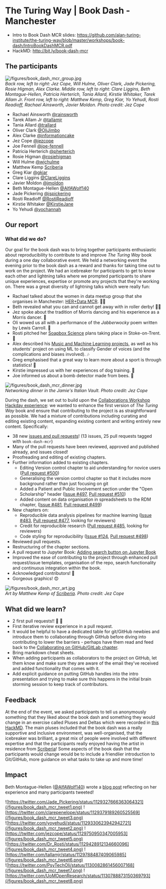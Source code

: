 # The Turing Way | Book Dash - Manchester


* Intro to Book Dash MCR slides: https://github.com/alan-turing-institute/the-turing-way/blob/master/workshops/book-dash/IntroBookDashMCR.pdf
* HackMD: http://bit.ly/book-dash-mcr

## The participants

![/figures/book_dash_mcr_group.jpg](/figures/book_dash_mcr_group.jpg)  
*Back row, left to right: Jez Cope, Will Hulme, Oliver Clark, Jade Pickering, Rosie Higman, Alex Clarke. Middle row, left to right: Clare Liggins, Beth Montague-Hellen, Patricia Herterich, Tania Allard, Kirstie Whitaker, Tarek Allam Jr. Front row, left to right: Matthew Kemp, Greg Kiar, Yo Yehudi, Rosti Readioff, Rachael Ainsworth, Javier Moldon. Photo credit: Jez Cope*

* Rachael Ainsworth [@rainsworth](https://github.com/rainsworth/)
* Tarek Allam Jr [@tallamjr](https://github.com/tallamjr)
* Tania Allard [@trallard](https://github.com/trallard)
* Oliver Clark [@OliJimbo](https://github.com/OliJimbo)
* Alex Clarke [@informationcake](https://github.com/informationcake/)
* Jez Cope [@jezcope](https://github.com/jezcope)
* Joe Fennell [@joe-fennell](https://github.com/joe-fennell)
* Patricia Herterich [@pherterich](https://github.com/pherterich)
* Rosie Higman [@rosiehigman](https://github.com/rosiehigman)
* Will Hulme [@wjchulme](https://github.com/wjchulme) 
* Matthew Kemp [Scriberia](http://www.scriberia.co.uk/)
* Greg Kiar [@gkiar](https://github.com/gkiar) 
* Clare Liggins [@ClareLiggins](https://github.com/ClareLiggins)
* Javier Moldon [@jmoldon](https://github.com/jmoldon)
* Beth Montague-Hellen [@AlfAWolf140](https://github.com/AlfAWolf140)
* Jade Pickering [@jspickering](http://www.github.com/jspickering)
* Rosti Readioff [@RostiReadioff](https://github.com/RostiReadioff)
* Kirstie Whitaker [@KirstieJane](https://github.com/KirstieJane/)
* Yo Yehudi [@yochannah](http://www.github.com/yochannah)


## Our report

### What did we do?

Our goal for the book dash was to bring together participants enthusiastic about reproducibility to contribute to and improve *The Turing Way* book during a one day collaborative event. 
We held a networking event the evening prior to the book dash as a reward and thanks for taking time out to work on the project. 
We had an icebreaker for participants to get to know each other and lightning talks where we prompted participants to share unique experiences, expertise or promote any projects that they're working on. 
There was a great diversity of lightning talks which were really fun: 
* Rachael talked about the women in data meetup group that she organises in Manchester: [HER+Data MCR](https://www.meetup.com/HER-Data-MCR/). :woman_technologist:
* Beth revealed what you can and cannot get away with in roller derby! :women_wrestling:
* Jez spoke about the tradition of Morris dancing and his experience as a Morris dancer. 🕺
* Oli wowed us all with a performance of the *Jabberwocky* poem written by Lewis Carroll. 🐉
* Rosti pitched her [Soapbox Science](http://soapboxscience.org/soapbox-science-2019-stoke-on-trent/) plans taking place in Stoke-on-Trent. 🔬
* Alex described his [Music and Machine Learning projects](https://github.com/informationcake/music-machine-learning), as well as his students' project on using ML to classify Gender of voices (and the complications and biases involved). 🎶
* Greg emphasised that a great way to learn more about a sport is through statistics! 🏀
* Kirstie impressed us with her experiences of dog training. 🐶
* Joe informed us about a bomb detector made from bees. 🐝

![/figures/book_dash_mcr_dinner.jpg](/figures/book_dash_mcr_dinner.jpg)  
*Networking dinner in the Jamie's Italian Vault. Photo credit: Jez Cope*

During the dash, we set out to build upon the [Collaborations Workshop Hackday experience](https://github.com/alan-turing-institute/the-turing-way/blob/master/workshops/collabw19/hackdayreport_20190403.md): we wanted to enhance the first version of *The Turing Way* book and ensure that contributing to the project is as straightforward as possible.
We had a mixture of contributions including curating and editing existing content, expanding existing content and writing entirely new content.
Specifically:
* 38 new [issues and pull requests](https://github.com/alan-turing-institute/the-turing-way/labels/book-dash-mcr)! (13 issues, 25 pull requests tagged with ```book-dash-mcr```)
* Many of the pull requests have been reviewed, approved and published already, and issues closed!
* Proofreading and editing of existing chapters.
* Further information added to existing chapters.
  * Editing Version control chapter to aid understanding for novice users ([Pull request #500](https://github.com/alan-turing-institute/the-turing-way/pull/500))
  * Generalising the version control chapter so that it includes more background rather than just focusing on git
  * Added a Patient and Public Involvement section under the "Open Scholarship" header ([Issue #497](https://github.com/alan-turing-institute/the-turing-way/issues/497), [Pull request #510](https://github.com/alan-turing-institute/the-turing-way/pull/510))
  * Added content on data organisation in spreadsheets to the RDM chapter, ([Issue #481](https://github.com/alan-turing-institute/the-turing-way/issues/481), [Pull request #499](https://github.com/alan-turing-institute/the-turing-way/pull/499))
* New chapters on:
  * Reproducible data analysis pipelines for machine learning ([Issue #483](https://github.com/alan-turing-institute/the-turing-way/issues/483), [Pull request #477](https://github.com/alan-turing-institute/the-turing-way/pull/477), looking for reviewers)
  * Credit for reproducible research ([Pull request #485](https://github.com/alan-turing-institute/the-turing-way/pull/485), looking for reviewers)
  * Code styling for reproducibility ([Issue #124](https://github.com/alan-turing-institute/the-turing-way/issues/124), [Pull request #498](https://github.com/alan-turing-institute/the-turing-way/pull/498))
* Reviewed pull requests.
* Restructuring of the chapter sections.
* A pull request to Jupyter Book: [Adding search button on Jupyter Book](https://github.com/jupyter/jupyter-book/pull/196)
* Improved the ease of contributing to the project through enhanced pull request/issue templates, organisation of the repo, search functionality and continuous integration within the book.
* Acknowledged contributors! :tada:
* Gorgeous graphics! :heart_eyes:

![/figures/book_dash_mcr_art.jpg](/figures/book_dash_mcr_art.jpg)  
*Art by Matthew Kemp of [Scriberia](http://www.scriberia.co.uk/). Photo credit: Jez Cope*


## What did we learn?

* 2 first pull requests!! :bell: :bell:
* First iterative review experience in a pull request.
* It would be helpful to have a dedicated table for git/GitHub newbies and introduce them to collaborating through GitHub before diving into contributing to lower the barriers - perhaps have them read and feed back to the [Collaborating on GitHub/GitLab chapter](https://the-turing-way.netlify.com/collaborating_github/collaborating_github.html). 
* Bring markdown cheat sheets.
* When adding participants as collaborators to the project on GitHub, let them know and make sure they are aware of the email they've received and added functionality that comes with it.
* Add explicit guidance on putting GitHub handles into the intro presentation and trying to make sure this happens in the initial brain storming session to keep track of contributors.


## Feedback

At the end of the event, we asked participants to tell us anonymously something that they liked about the book dash and something they would change in an exercise called Pluses and Deltas which were recorded in [this HackMD](https://hackmd.io/9IIQpagHQoOGlwUnY98xQA). 
The main pluses included that the book dash was a really supportive and inclusive environment, was well-organised, that the icebreaker was brilliant, a great mix of people were involved with different expertise and that the participants really enjoyed having the artist in residence from [Scriberia](http://www.scriberia.co.uk/)! 
Some aspects of the book dash that the participants would change would be to include a friendlier introduction to Git/GitHub, more guidance on what tasks to take up and more time!
  
## Impact

Beth Montague-Hellen ([@AlfAWolf140](https://github.com/AlfAWolf140)) wrote a [blog post](https://montaguehellen.wordpress.com/2019/05/20/the-turing-way-and-a-return-to-github/) reflecting on her experience and many participants tweeted! 

![https://twitter.com/Jade_Pickering/status/1129327666363064321](/figures/book_dash_mcr_tweet1.png)
![https://twitter.com/clarepenelope/status/1129379189260525569](/figures/book_dash_mcr_tweet3.png)  
![https://twitter.com/yoyehudi/status/1129330623942942721](/figures/book_dash_mcr_tweet2.png)
![https://twitter.com/jezcope/status/1129750950347005953](/figures/book_dash_mcr_tweet5.png)  
![https://twitter.com/Dr_Rosti/status/1129428912134660096](/figures/book_dash_mcr_tweet4.png)
![https://twitter.com/tallamjr/status/1129788487409065985](/figures/book_dash_mcr_tweet6.png)  
![https://twitter.com/PsyTechOli/status/1130082861456007168](/figures/book_dash_mcr_tweet7.png)
![https://twitter.com/UoMOpenResearch/status/1130788873150369793](/figures/book_dash_mcr_tweet8.png)
